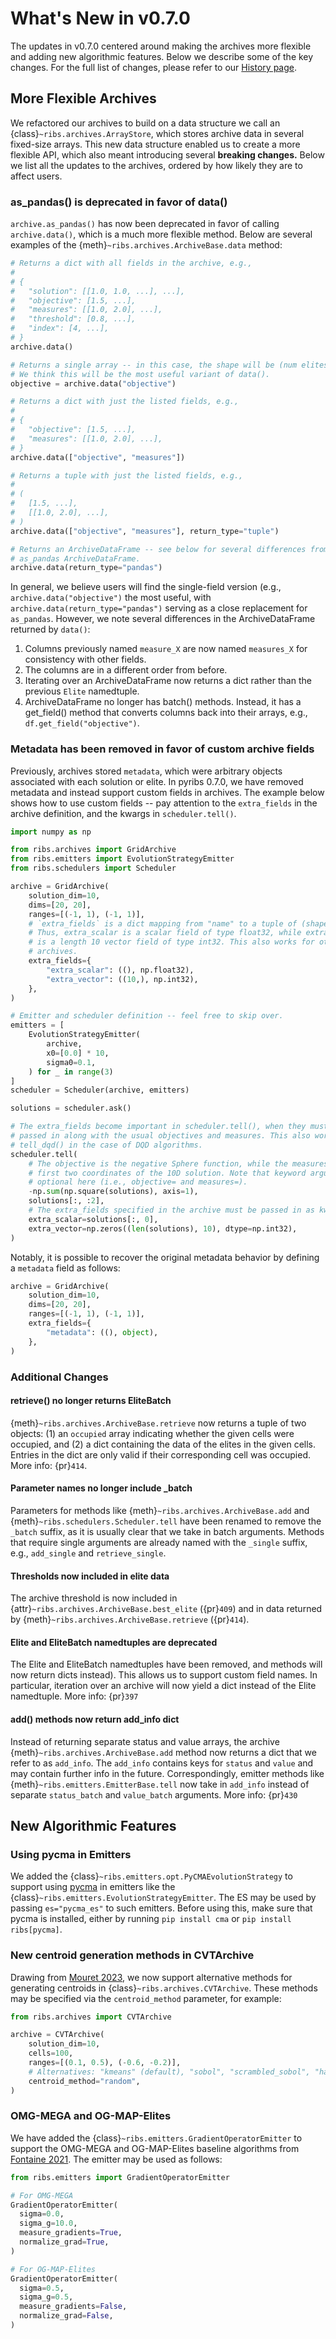 # What's New in v0.7.0

The updates in v0.7.0 centered around making the archives more flexible and
adding new algorithmic features. Below we describe some of the key changes. For
the full list of changes, please refer to our [History page](./history).

## More Flexible Archives

We refactored our archives to build on a data structure we call an
{class}`~ribs.archives.ArrayStore`, which stores archive data in several
fixed-size arrays. This new data structure enabled us to create a more flexible
API, which also meant introducing several **breaking changes.** Below we list
all the updates to the archives, ordered by how likely they are to affect users.

### as_pandas() is deprecated in favor of data()

`archive.as_pandas()` has now been deprecated in favor of calling
`archive.data()`, which is a much more flexible method. Below are several
examples of the {meth}`~ribs.archives.ArchiveBase.data` method:

```python
# Returns a dict with all fields in the archive, e.g.,
#
# {
#   "solution": [[1.0, 1.0, ...], ...],
#   "objective": [1.5, ...],
#   "measures": [[1.0, 2.0], ...],
#   "threshold": [0.8, ...],
#   "index": [4, ...],
# }
archive.data()

# Returns a single array -- in this case, the shape will be (num elites,).
# We think this will be the most useful variant of data().
objective = archive.data("objective")

# Returns a dict with just the listed fields, e.g.,
#
# {
#   "objective": [1.5, ...],
#   "measures": [[1.0, 2.0], ...],
# }
archive.data(["objective", "measures"])

# Returns a tuple with just the listed fields, e.g.,
#
# (
#   [1.5, ...],
#   [[1.0, 2.0], ...],
# )
archive.data(["objective", "measures"], return_type="tuple")

# Returns an ArchiveDataFrame -- see below for several differences from the
# as_pandas ArchiveDataFrame.
archive.data(return_type="pandas")
```

In general, we believe users will find the single-field version (e.g.,
`archive.data("objective")` the most useful, with
`archive.data(return_type="pandas")` serving as a close replacement for
`as_pandas`. However, we note several differences in the ArchiveDataFrame
returned by `data()`:

1. Columns previously named `measure_X` are now named `measures_X` for
   consistency with other fields.
1. The columns are in a different order from before.
1. Iterating over an ArchiveDataFrame now returns a dict rather than the
   previous `Elite` namedtuple.
1. ArchiveDataFrame no longer has batch() methods. Instead, it has a get_field()
   method that converts columns back into their arrays, e.g.,
   `df.get_field("objective")`.

### Metadata has been removed in favor of custom archive fields

Previously, archives stored `metadata`, which were arbitrary objects associated
with each solution or elite. In pyribs 0.7.0, we have removed metadata and
instead support custom fields in archives. The example below shows how to use
custom fields -- pay attention to the `extra_fields` in the archive definition,
and the kwargs in `scheduler.tell()`.

```python
import numpy as np

from ribs.archives import GridArchive
from ribs.emitters import EvolutionStrategyEmitter
from ribs.schedulers import Scheduler

archive = GridArchive(
    solution_dim=10,
    dims=[20, 20],
    ranges=[(-1, 1), (-1, 1)],
    # `extra_fields` is a dict mapping from "name" to a tuple of (shape, dtype).
    # Thus, extra_scalar is a scalar field of type float32, while extra_vector
    # is a length 10 vector field of type int32. This also works for other
    # archives.
    extra_fields={
        "extra_scalar": ((), np.float32),
        "extra_vector": ((10,), np.int32),
    },
)

# Emitter and scheduler definition -- feel free to skip over.
emitters = [
    EvolutionStrategyEmitter(
        archive,
        x0=[0.0] * 10,
        sigma0=0.1,
    ) for _ in range(3)
]
scheduler = Scheduler(archive, emitters)

solutions = scheduler.ask()

# The extra_fields become important in scheduler.tell(), when they must be
# passed in along with the usual objectives and measures. This also works for
# tell_dqd() in the case of DQD algorithms.
scheduler.tell(
    # The objective is the negative Sphere function, while the measures are the
    # first two coordinates of the 10D solution. Note that keyword arguments are
    # optional here (i.e., objective= and measures=).
    -np.sum(np.square(solutions), axis=1),
    solutions[:, :2],
    # The extra_fields specified in the archive must be passed in as kwargs.
    extra_scalar=solutions[:, 0],
    extra_vector=np.zeros((len(solutions), 10), dtype=np.int32),
)
```

Notably, it is possible to recover the original metadata behavior by defining a
`metadata` field as follows:

```python
archive = GridArchive(
    solution_dim=10,
    dims=[20, 20],
    ranges=[(-1, 1), (-1, 1)],
    extra_fields={
        "metadata": ((), object),
    },
)
```

### Additional Changes

#### retrieve() no longer returns EliteBatch

{meth}`~ribs.archives.ArchiveBase.retrieve` now returns a tuple of two objects:
(1) an `occupied` array indicating whether the given cells were occupied, and
(2) a dict containing the data of the elites in the given cells. Entries in the
dict are only valid if their corresponding cell was occupied. More info:
{pr}`414`.

#### Parameter names no longer include \_batch

Parameters for methods like {meth}`~ribs.archives.ArchiveBase.add` and
{meth}`~ribs.schedulers.Scheduler.tell` have been renamed to remove the `_batch`
suffix, as it is usually clear that we take in batch arguments. Methods that
require single arguments are already named with the `_single` suffix, e.g.,
`add_single` and `retrieve_single`.

#### Thresholds now included in elite data

The archive threshold is now included in
{attr}`~ribs.archives.ArchiveBase.best_elite` ({pr}`409`) and in data returned
by {meth}`~ribs.archives.ArchiveBase.retrieve` ({pr}`414`).

#### Elite and EliteBatch namedtuples are deprecated

The Elite and EliteBatch namedtuples have been removed, and methods will now
return dicts instead). This allows us to support custom field names. In
particular, iteration over an archive will now yield a dict instead of the Elite
namedtuple. More info: {pr}`397`

#### add() methods now return add_info dict

Instead of returning separate status and value arrays, the archive
{meth}`~ribs.archives.ArchiveBase.add` method now returns a dict that we refer
to as `add_info`. The `add_info` contains keys for `status` and `value` and may
contain further info in the future. Correspondingly, emitter methods like
{meth}`~ribs.emitters.EmitterBase.tell` now take in `add_info` instead of
separate `status_batch` and `value_batch` arguments. More info: {pr}`430`

## New Algorithmic Features

### Using pycma in Emitters

We added the {class}`~ribs.emitters.opt.PyCMAEvolutionStrategy` to support using
[pycma](https://github.com/CMA-ES/pycma) in emitters like the
{class}`~ribs.emitters.EvolutionStrategyEmitter`. The ES may be used by passing
`es="pycma_es"` to such emitters. Before using this, make sure that pycma is
installed, either by running `pip install cma` or `pip install ribs[pycma]`.

### New centroid generation methods in CVTArchive

Drawing from [Mouret 2023](https://dl.acm.org/doi/10.1145/3583133.3590726), we
now support alternative methods for generating centroids in
{class}`~ribs.archives.CVTArchive`. These methods may be specified via the
`centroid_method` parameter, for example:

```python
from ribs.archives import CVTArchive

archive = CVTArchive(
    solution_dim=10,
    cells=100,
    ranges=[(0.1, 0.5), (-0.6, -0.2)],
    # Alternatives: "kmeans" (default), "sobol", "scrambled_sobol", "halton"
    centroid_method="random",
)
```

### OMG-MEGA and OG-MAP-Elites

We have added the {class}`~ribs.emitters.GradientOperatorEmitter` to support the
OMG-MEGA and OG-MAP-Elites baseline algorithms from
[Fontaine 2021](https://arxiv.org/abs/2106.03894). The emitter may be used as
follows:

```python
from ribs.emitters import GradientOperatorEmitter

# For OMG-MEGA
GradientOperatorEmitter(
  sigma=0.0,
  sigma_g=10.0,
  measure_gradients=True,
  normalize_grad=True,
)

# For OG-MAP-Elites
GradientOperatorEmitter(
  sigma=0.5,
  sigma_g=0.5,
  measure_gradients=False,
  normalize_grad=False,
)
```
